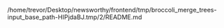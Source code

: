 /home/trevor/Desktop/newsworthy/frontend/tmp/broccoli_merge_trees-input_base_path-HIPjdaBJ.tmp/2/README.md